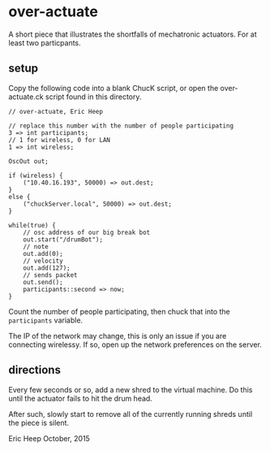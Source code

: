 over-actuate
============

A short piece that illustrates the shortfalls of mechatronic actuators. For at least two particpants.

setup
-----

Copy the following code into a blank ChucK script, or open the over-actuate.ck script found in this directory.

    // over-actuate, Eric Heep

    // replace this number with the number of people participating
    3 => int participants;
    // 1 for wireless, 0 for LAN
    1 => int wireless;

    OscOut out;

    if (wireless) {
        ("10.40.16.193", 50000) => out.dest;
    }
    else {
        ("chuckServer.local", 50000) => out.dest;
    }

    while(true) {
        // osc address of our big break bot
        out.start("/drumBot");
        // note
        out.add(0);
        // velocity
        out.add(127);
        // sends packet
        out.send();
        participants::second => now;
    }

Count the number of people participating, then chuck that into the `participants` variable.

The IP of the network may change, this is only an issue if you are connecting wirelessy. If so, open up the network preferences on the server.

directions
----------

Every few seconds or so, add a new shred to the virtual machine. Do this until the actuator fails to hit the drum head.

After such, slowly start to remove all of the currently running shreds until the piece is silent.

Eric Heep
October, 2015
